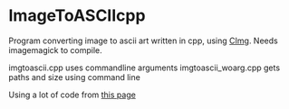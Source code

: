 # ImageToASCIIcpp

Program converting image to ascii art written in cpp, using [CImg](https://www.cimg.eu/).
Needs imagemagick to compile.

imgtoascii.cpp uses commandline arguments
imgtoascii_woarg.cpp gets paths and size using command line

Using a lot of code from [this page](https://obsessive-coffee-disorder.com/rgb-to-grayscale-using-cimg/)
